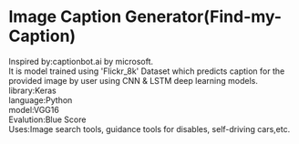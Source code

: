 # Image Caption Generator(Find-my-Caption)
Inspired by:captionbot.ai by microsoft.</br>
It is model trained using 'Flickr_8k' Dataset which predicts caption for the provided image by user using CNN & LSTM deep learning models. </br>
library:Keras </br>
language:Python </br>
model:VGG16 </br>
Evalution:Blue Score </br>
Uses:Image search tools, guidance tools for disables, self-driving cars,etc.


